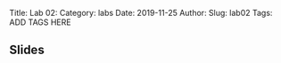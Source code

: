 Title: Lab 02:
Category: labs
Date: 2019-11-25
Author: 
Slug: lab02
Tags: ADD TAGS HERE


## Slides
<!-- - [PDF | Lecture 1: Description]({attach}presentation/Lecture1_Data.pdf) -->